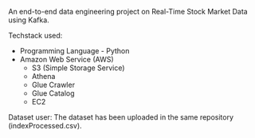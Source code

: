 An end-to-end data engineering project on Real-Time Stock Market Data using Kafka.

Techstack used:
* Programming Language - Python
* Amazon Web Service (AWS)
  * S3 (Simple Storage Service)
  * Athena
  * Glue Crawler
  * Glue Catalog
  * EC2

Dataset user:
The dataset has been uploaded in the same repository (indexProcessed.csv).
